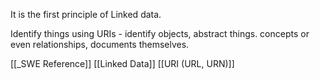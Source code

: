 It is the first principle of Linked data.

Identify things using URIs - identify objects, abstract things. concepts or even relationships, documents themselves.

[[_SWE Reference]]
[[Linked Data]]
[[URI (URL, URN)]]